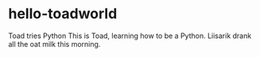 # hello-toadworld
Toad tries Python
This is Toad, learning how to be a Python. Liisarik drank all the oat milk this morning. 

